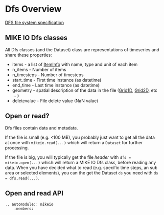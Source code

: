 # Dfs Overview

[DFS file system specification](https://docs.mikepoweredbydhi.com/core_libraries/dfs/dfs-file-system)


## MIKE IO Dfs classes

All Dfs classes (and the Dataset) class are representations of timeseries and 
share these properties: 

* items - a list of [ItemInfo](ItemInfo) with name, type and unit of each item
* n_items - Number of items
* n_timesteps - Number of timesteps
* start_time - First time instance (as datetime)
* end_time - Last time instance (as datetime)
* geometry - spatial description of the data in the file ([Grid1D](Grid1D), [Grid2D](Grid2D), etc ... )
* deletevalue - File delete value (NaN value)



## Open or read? 

Dfs files contain data and metadata. 

If the file is small (e.g. <100 MB), you probably just want to get all the data at once with `mikeio.read(...)` which will return a `Dataset` for further processing.   

If the file is big, you will typically get the file *header* with `dfs = mikeio.open(...)` which will return a MIKE IO Dfs class, before reading any data. When you have decided what to read (e.g. specific time steps, an sub area or selected elements), you can the get the Dataset `ds` you need with `ds = dfs.read(...)`.

## Open and read API

```{eval-rst}
.. automodule:: mikeio
	:members:
```
